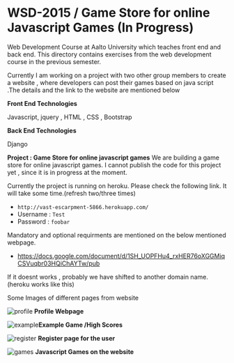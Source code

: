 # WSD-2015 / Game Store for online Javascript Games (In Progress)
Web Development Course at  Aalto University which teaches front end and back end. This directory contains exercises from the web development course in the previous semester.

Currently I am working on a project with two other group members to create a website , where developers can post their games based on java script .The details and the link to the website are mentioned below


**Front End Technologies**

Javascript, jquery , HTML , CSS , Bootstrap

**Back End Technologies**

Django


**Project : Game Store for online javascript games**
We are building a game store for online javascript games. I cannot publish the code for this project yet , since it is in progress at the moment.

Currently the project is running on heroku. Please check the following link. It will take some time.(refresh two/three times)
* `http://vast-escarpment-5866.herokuapp.com/`
* Username : `Test`  
* Password : `foobar`


Mandatory and optional requirments are mentioned on the below mentioned webpage.

* https://docs.google.com/document/d/1SH_UOPFHu4_rxHER76oXGGMiqCSVuqbr03HQiChAYTw/pub



If it doesnt works , probably we have shifted to another domain name.(heroku works like this)

Some Images of different pages from website

![profile](https://cloud.githubusercontent.com/assets/1822240/12903315/8d2c3108-cecf-11e5-90e6-c9183ce00fac.png)
**Profile Webpage**

![example](https://cloud.githubusercontent.com/assets/1822240/12903316/8f0e3d22-cecf-11e5-9ea9-e54ab7765282.png)**Example Game /High Scores**

![register](https://cloud.githubusercontent.com/assets/1822240/12903317/90daa4ce-cecf-11e5-87fe-3e79409ef430.png)
**Register page for the user**

![games](https://cloud.githubusercontent.com/assets/1822240/12903319/9214abb4-cecf-11e5-87b8-f181be60663d.png)
**Javascript Games on the website**
